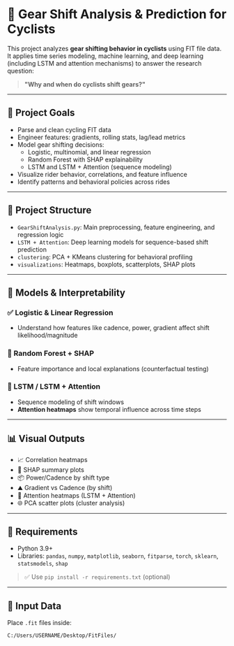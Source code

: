 # 🚴 Gear Shift Analysis & Prediction for Cyclists

This project analyzes **gear shifting behavior in cyclists** using FIT file data. It applies time series modeling, machine learning, and deep learning (including LSTM and attention mechanisms) to answer the research question:

> **"Why and when do cyclists shift gears?"**

---

## 🧠 Project Goals

- Parse and clean cycling FIT data
- Engineer features: gradients, rolling stats, lag/lead metrics
- Model gear shifting decisions:
  - Logistic, multinomial, and linear regression
  - Random Forest with SHAP explainability
  - LSTM and LSTM + Attention (sequence modeling)
- Visualize rider behavior, correlations, and feature influence
- Identify patterns and behavioral policies across rides

---

## 📁 Project Structure

- `GearShiftAnalysis.py`: Main preprocessing, feature engineering, and regression logic
- `LSTM + Attention`: Deep learning models for sequence-based shift prediction
- `clustering`: PCA + KMeans clustering for behavioral profiling
- `visualizations`: Heatmaps, boxplots, scatterplots, SHAP plots

---

## 🧪 Models & Interpretability

### ✅ Logistic & Linear Regression
- Understand how features like cadence, power, gradient affect shift likelihood/magnitude

### 🌲 Random Forest + SHAP
- Feature importance and local explanations (counterfactual testing)

### 🔁 LSTM / LSTM + Attention
- Sequence modeling of shift windows
- **Attention heatmaps** show temporal influence across time steps

---

## 📊 Visual Outputs

- 📈 Correlation heatmaps
- 🎯 SHAP summary plots
- 📦 Power/Cadence by shift type
- ⛰️ Gradient vs Cadence (by shift)
- 🎨 Attention heatmaps (LSTM + Attention)
- 🌐 PCA scatter plots (cluster analysis)

---

## 🔧 Requirements

- Python 3.9+
- Libraries: `pandas`, `numpy`, `matplotlib`, `seaborn`, `fitparse`, `torch`, `sklearn`, `statsmodels`, `shap`

> ✅ Use `pip install -r requirements.txt` (optional)

---

## 📂 Input Data

Place `.fit` files inside:

```bash
C:/Users/USERNAME/Desktop/FitFiles/
